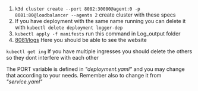 1. ```k3d cluster create --port 8082:30080@agent:0 -p 8081:80@loadbalancer --agents 2``` create cluster with these specs 
2. If you have deployment with the same name running you can delete it with ```kubectl delete deployment logger-dep```
3. ```kubectl apply -f manifests``` run this command in Log_output folder
4. [8081/logs](http://localhost:8081/logs) Here you should be able to see the website 


```kubectl get ing``` If you have multiple ingresses you should delete the others so they dont interfere with each other

The PORT variable is defined in _"deployment.yaml"_ and you may change that according to your needs. Remember also to change it from _"service.yaml"_


